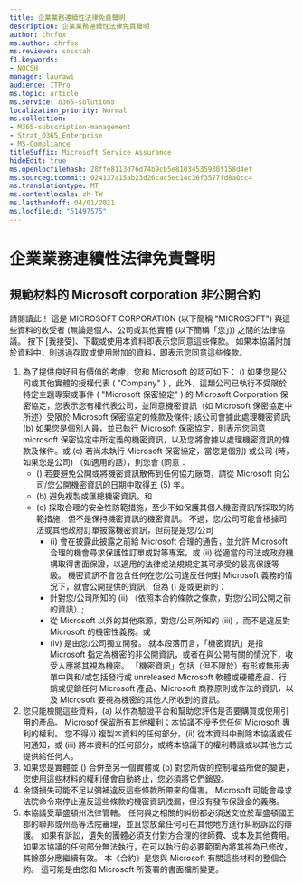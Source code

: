 ```yaml
---
title: 企業業務連續性法律免責聲明
description: 企業業務連續性法律免責聲明
author: chrfox
ms.author: chrfox
ms.reviewer: sosstah
f1.keywords:
- NOCSH
manager: laurawi
audience: ITPro
ms.topic: article
ms.service: o365-solutions
localization_priority: Normal
ms.collection:
- M365-subscription-management
- Strat_O365_Enterprise
- MS-Compliance
titleSuffix: Microsoft Service Assurance
hideEdit: true
ms.openlocfilehash: 28ffe8113d76d74b9cb5e81034535930f158d4ef
ms.sourcegitcommit: 024137a15ab23d26cac5ec14c36f3577fd8a0cc4
ms.translationtype: MT
ms.contentlocale: zh-TW
ms.lasthandoff: 04/01/2021
ms.locfileid: "51497575"
---
```

# <a name="enterprise-business-continuity-management-legal-disclaimer"></a>企業業務連續性法律免責聲明

## <a name="microsoft-corporation-non-disclosure-agreement-for-compliance-materials"></a>規範材料的 Microsoft corporation 非公開合約

請閱讀此！ 這是 MICROSOFT CORPORATION (以下簡稱 "MICROSOFT") 與這些資料的收受者 (無論是個人、公司或其他實體 (以下簡稱「您」)) 之間的法律協議。 按下 [我接受]、下載或使用本資料即表示您同意這些條款。 如果本協議附加於資料中，則透過存取或使用附加的資料，即表示您同意這些條款。

1. 為了提供良好且有價值的考慮，您和 Microsoft 的認可如下： () 如果您是公司或其他實體的授權代表 ( "Company" ) ，此外，這類公司已執行不受限於特定主題專案或事件 ( "Microsoft 保密協定" ) 的 Microsoft Corporation 保密協定，您表示您有權代表公司，並同意機密資訊（如 Microsoft 保密協定中所述）受限於 Microsoft 保密協定的條款及條件; 該公司會據此處理機密資訊; (b) 如果您是個別人員，並已執行 Microsoft 保密協定，則表示您同意 microsoft 保密協定中所定義的機密資訊，以及您將會據以處理機密資訊的條款及條件。或 (c) 若尚未執行 Microsoft 保密協定，當您是個別) 或公司 (時，如果您是公司) （如適用的話），則您會 (同意： 
    -  () 若要避免公開或將機密資訊散佈到任何協力廠商，請從 Microsoft 向公司/您公開機密資訊的日期中取得五 (5) 年。 
    -  (b) 避免複製或匯總機密資訊。和 
    -  (c) 採取合理的安全性防範措施，至少不如保護其個人機密資訊所採取的防範措施，但不是保持機密資訊的機密資訊。 不過，您/公司可能會根據司法或其他政府訂單披露機密資訊，但前提是您/公司 
        -  (i) 會在披露此披露之前給 Microsoft 合理的通告，並允許 Microsoft 合理的機會尋求保護性訂單或對等專案，或 (ii) 從適當的司法或政府機構取得書面保證，以適用的法律或法規規定其可承受的最高保護等級。 機密資訊不會包含任何在您/公司違反任何對 Microsoft 義務的情況下，就會公開提供的資訊，但為 () 是或更新的： 
        - 針對您/公司所知的 (ii) （依照本合約條款之條款，對您/公司公開之前的資訊）;
        - 從 Microsoft 以外的其他來源，對您/公司所知的 (iii) ，而不是違反對 Microsoft 的機密性義務。或
        -  (iv) 是由您/公司獨立開發。 就本段落而言，「機密資訊」是指Microsoft 指定為機密的非公開資訊，或者在與公開有關的情況下，收受人應將其視為機密。 「機密資訊」包括（但不限於）有形或無形表單中與和/或包括發行或 unreleased Microsoft 軟體或硬體產品、行銷或促銷任何 Microsoft 產品、Microsoft 商務原則或作法的資訊，以及 Microsoft 要視為機密的其他人所收到的資訊。
2. 您只能檢閱這些資料，(a) 以作為驗證平台和幫助您評估是否要購買或使用引用的產品。 Microsof 保留所有其他權利；本協議不授予您任何 Microsoft 專利的權利。 您不得(i) 複製本資料的任何部分，(ii) 從本資料中刪除本協議或任何通知，或 (iii) 將本資料的任何部分，或將本協議下的權利轉讓或以其他方式提供給任何人。 
3. 如果您是實體並 () 合併至另一個實體或 (b) 對您所做的控制權益所做的變更，您使用這些材料的權利便會自動終止，您必須將它們銷毀。 
4. 金錢損失可能不足以彌補違反這些條款所帶來的傷害。  Microsoft 可能會尋求法院命令來停止違反這些條款的機密資訊洩漏，但沒有發布保證金的義務。  
5. 本協議受華盛頓州法律管轄。 任何與之相關的糾紛都必須送交位於華盛頓國王郡的聯邦或州高等法院審理，並且您放棄任何可在其他地方進行糾紛訴訟的辯護。 如果有訴訟，遺失的團體必須支付對方合理的律師費、成本及其他費用。 如果本協議的任何部分無法執行，在可以執行的必要範圍內將其視為已修改，其餘部分應繼續有效。 本《合約》是您與 Microsoft 有關這些材料的整個合約。 這可能是由您和 Microsoft 所簽署的書面檔所變更。
